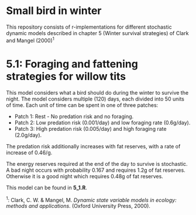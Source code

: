 # Small bird in winter

This repository consists of r-implementations for different stochastic dynamic models described in chapter 5 (Winter survival strategies) of Clark and Mangel (2000)<sup>1</sup>

# 5.1: Foraging and fattening strategies for willow tits
This model considers what a bird should do during the winter to survive the night. The model considers multiple (120) days, each divided into 50 units of time. Each unit of time can be spent  in one of three patches:
* Patch 1: Rest - No predation risk and no foraging.
* Patch 2: Low predation risk (0.001/day) and low foraging rate (0.6g/day).
* Patch 3: High predation risk (0.005/day) and high foraging rate (2.0g/day).

The predation risk additionally increases with fat reserves, with a rate of increase of 0.46/g.

The energy reserves required at the end of the day to survive is stochastic. A bad night occurs with probability 0.167 and requires 1.2g of fat reserves. Otherwise it is a good night which requires 0.48g of fat reserves.

This model can be found in **5_1.R**.

<sup>1</sup>: Clark, C. W. & Mangel, M. *Dynamic state variable models in ecology: methods and applications*. (Oxford University Press, 2000).

